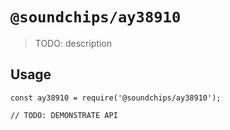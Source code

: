 # `@soundchips/ay38910`

> TODO: description

## Usage

```
const ay38910 = require('@soundchips/ay38910');

// TODO: DEMONSTRATE API
```
